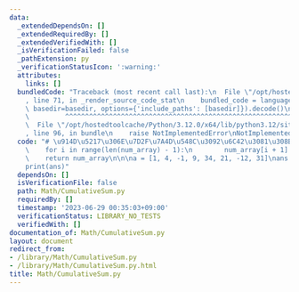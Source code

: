 ```yaml
---
data:
  _extendedDependsOn: []
  _extendedRequiredBy: []
  _extendedVerifiedWith: []
  _isVerificationFailed: false
  _pathExtension: py
  _verificationStatusIcon: ':warning:'
  attributes:
    links: []
  bundledCode: "Traceback (most recent call last):\n  File \"/opt/hostedtoolcache/Python/3.12.0/x64/lib/python3.12/site-packages/onlinejudge_verify/documentation/build.py\"\
    , line 71, in _render_source_code_stat\n    bundled_code = language.bundle(stat.path,\
    \ basedir=basedir, options={'include_paths': [basedir]}).decode()\n          \
    \         ^^^^^^^^^^^^^^^^^^^^^^^^^^^^^^^^^^^^^^^^^^^^^^^^^^^^^^^^^^^^^^^^^^^^^^^^^^^^^^^^^\n\
    \  File \"/opt/hostedtoolcache/Python/3.12.0/x64/lib/python3.12/site-packages/onlinejudge_verify/languages/python.py\"\
    , line 96, in bundle\n    raise NotImplementedError\nNotImplementedError\n"
  code: "# \u914D\u5217\u306E\u7D2F\u7A4D\u548C\u3092\u6C42\u3081\u308B\ndef CumulativeSum(num_array):\n\
    \    for i in range(len(num_array) - 1):\n        num_array[i + 1] += num_array[i]\n\
    \    return num_array\n\n\na = [1, 4, -1, 9, 34, 21, -12, 31]\nans = CumulativeSum(a)\n\
    print(ans)"
  dependsOn: []
  isVerificationFile: false
  path: Math/CumulativeSum.py
  requiredBy: []
  timestamp: '2023-06-29 00:35:03+09:00'
  verificationStatus: LIBRARY_NO_TESTS
  verifiedWith: []
documentation_of: Math/CumulativeSum.py
layout: document
redirect_from:
- /library/Math/CumulativeSum.py
- /library/Math/CumulativeSum.py.html
title: Math/CumulativeSum.py
---
```

